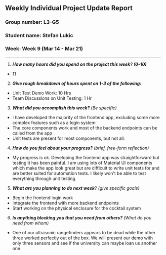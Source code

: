 ## Weekly Individual Project Update Report
### Group number: L3-G5
### Student name: Stefan Lukic
### Week: Week 9 (Mar 14 - Mar 21)
___
1. ***How many hours did you spend on the project this week? (0-10)***  
  - 11

2. ***Give rough breakdown of hours spent on 1-3 of the following:***
  - Unit Test Demo Work: 10 Hrs
  - Team Discussions on Unit Testing: 1 Hr

3. ***What did you accomplish this week?*** _(Be specific)_
  - I have developed the majority of the frontend app, excluding some more complex
  features such as a login system
  - The core components work and most of the backend endpoints can be called from the app
  - Unit tests are present for most components, but not all.

4. ***How do you feel about your progress?*** _(brief, free-form reflection)_
  - My progress is ok. Developing the frontend app was straightforward but testing
  it has been painful. I am using lots of Material UI components which make the app
  look great but are difficult to write unit tests for and are better suited for 
  automation tests. I likely won't be able to test everything through unit testing.

5. ***What are you planning to do next week***? _(give specific goals)_
  - Begin the frontend login work
  - Integrate the frontend with more backend endpoints
  - Start working on the physical enclosure for the cocktail system

6. ***Is anything blocking you that you need from others?*** _(What do you need from whom)_
  - One of our ultrasonic rangefinders appears to be dead while the other three worked perfectly
  out of the box. We will present our demo with only three sensors and see if the university can
  maybe loan us another one.
